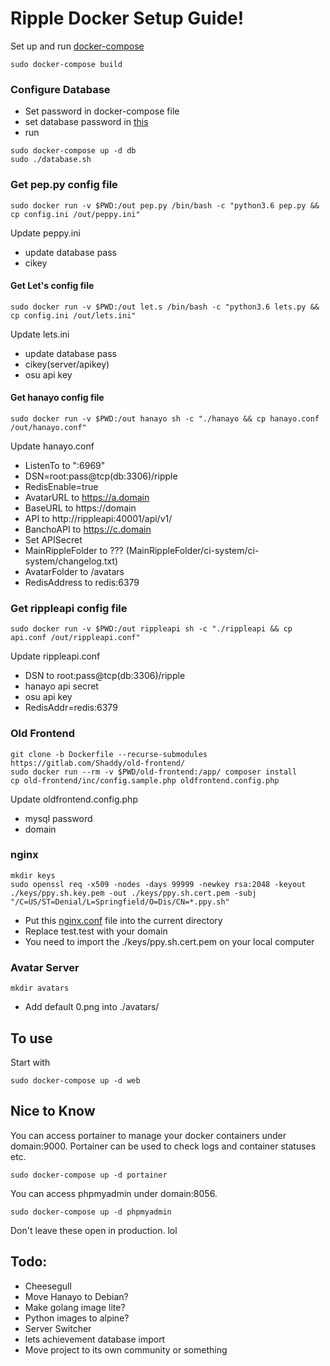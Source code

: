 # Ripple Docker Setup Guide!

Set up and run [docker-compose](docker-compose.yml)

    sudo docker-compose build

### Configure Database

- Set password in docker-compose file
- set database password in [this](database.sh)
- run

```
sudo docker-compose up -d db
sudo ./database.sh
```

### Get pep.py config file

    sudo docker run -v $PWD:/out pep.py /bin/bash -c "python3.6 pep.py && cp config.ini /out/peppy.ini"

Update peppy.ini
- update database pass 
- cikey

#### Get Let's config file

    sudo docker run -v $PWD:/out let.s /bin/bash -c "python3.6 lets.py && cp config.ini /out/lets.ini"

Update lets.ini
- update database pass
- cikey(server/apikey)
- osu api key

#### Get hanayo config file

    sudo docker run -v $PWD:/out hanayo sh -c "./hanayo && cp hanayo.conf /out/hanayo.conf"

Update hanayo.conf
- ListenTo to ":6969"
- DSN=root:pass@tcp(db:3306)/ripple
- RedisEnable=true
- AvatarURL to https://a.domain
- BaseURL to https://domain
- API to http://rippleapi:40001/api/v1/
- BanchoAPI to https://c.domain
- Set APISecret
- MainRippleFolder to ??? (MainRippleFolder/ci-system/ci-system/changelog.txt)
- AvatarFolder to /avatars
- RedisAddress to redis:6379

### Get rippleapi config file 

    sudo docker run -v $PWD:/out rippleapi sh -c "./rippleapi && cp api.conf /out/rippleapi.conf"

Update rippleapi.conf
- DSN to root:pass@tcp(db:3306)/ripple
- hanayo api secret
- osu api key
- RedisAddr=redis:6379

### Old Frontend

```
git clone -b Dockerfile --recurse-submodules https://gitlab.com/Shaddy/old-frontend/
sudo docker run --rm -v $PWD/old-frontend:/app/ composer install
cp old-frontend/inc/config.sample.php oldfrontend.config.php
```

Update oldfrontend.config.php
- mysql password
- domain

### nginx

```
mkdir keys
sudo openssl req -x509 -nodes -days 99999 -newkey rsa:2048 -keyout ./keys/ppy.sh.key.pem -out ./keys/ppy.sh.cert.pem -subj "/C=US/ST=Denial/L=Springfield/O=Dis/CN=*.ppy.sh"
```

- Put this [nginx.conf](nginx.conf) file into the current directory
- Replace test.test with your domain
- You need to import the ./keys/ppy.sh.cert.pem on your local computer

### Avatar Server

    mkdir avatars

- Add default 0.png into ./avatars/

## To use

Start with

    sudo docker-compose up -d web

## Nice to Know

You can access portainer to manage your docker containers under domain:9000. Portainer can be used to check logs and container statuses etc.

    sudo docker-compose up -d portainer

You can access phpmyadmin under domain:8056.

    sudo docker-compose up -d phpmyadmin

Don't leave these open in production. lol

## Todo:
- Cheesegull
- Move Hanayo to Debian?
- Make golang image lite?
- Python images to alpine?
- Server Switcher
- lets achievement database import
- Move project to its own community or something
